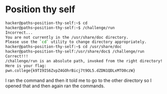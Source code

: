# Position thy self

```bash
hacker@paths~position-thy-self:~$ cd
hacker@paths~position-thy-self:~$ /challenge/run
Incorrect...
You are not currently in the /usr/share/doc directory.
Please use the `cd` utility to change directory appropriately.
hacker@paths~position-thy-self:~$ cd /usr/share/doc
hacker@paths~position-thy-self:/usr/share/doc$ /challenge/run
Correct!!!
/challenge/run is an absolute path, invoked from the right directory!
Here is your flag:
pwn.college{k9TI9IS6ZvpZ4GOhrBicj7t9OL5.dZDN1QDLxMTO0czW}
```

I ran the command and then it told me to go to the other directory so I opened that and then again ran the commands.
